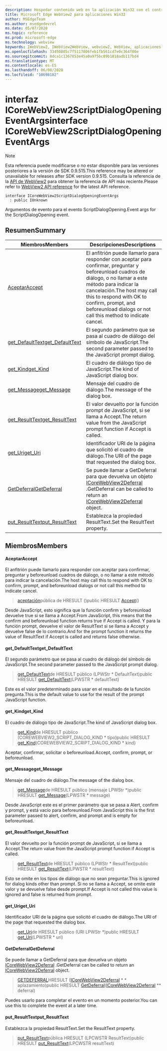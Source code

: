 ```yaml
---
description: Hospedar contenido web en la aplicación Win32 con el control Microsoft Edge WebView2
title: Microsoft Edge WebView2 para aplicaciones Win32
author: MSEdgeTeam
ms.author: msedgedevrel
ms.date: 05/07/2020
ms.topic: reference
ms.prod: microsoft-edge
ms.technology: webview
keywords: IWebView2, IWebView2WebView, webview2, WebView, aplicaciones Win32, Win32, Edge, ICoreWebView2, ICoreWebView2Controller, control de explorador, HTML Edge
ms.openlocfilehash: 33450805c7f5117806feb1fb561cd7e0c364f00e
ms.sourcegitcommit: 8dca1c1367853e45a0a975bc89b1818adb117bd4
ms.translationtype: MT
ms.contentlocale: es-ES
ms.lasthandoff: 06/08/2020
ms.locfileid: "10698102"
---
```

# <span data-ttu-id="7a9b4-104">interfaz ICoreWebView2ScriptDialogOpeningEventArgs</span><span class="sxs-lookup"><span data-stu-id="7a9b4-104">interface ICoreWebView2ScriptDialogOpeningEventArgs</span></span> 

> [!NOTE]
> <span data-ttu-id="7a9b4-105">Esta referencia puede modificarse o no estar disponible para las versiones posteriores a la versión de SDK 0.9.515.</span><span class="sxs-lookup"><span data-stu-id="7a9b4-105">This reference may be altered or unavailable for releases after SDK version 0.9.515.</span></span> <span data-ttu-id="7a9b4-106">Consulta la referencia de la [API de WebView2](../../../webview2-api-reference.md) para obtener la referencia de API más reciente.</span><span class="sxs-lookup"><span data-stu-id="7a9b4-106">Please refer to [WebView2 API reference](../../../webview2-api-reference.md) for the latest API reference.</span></span>

```
interface ICoreWebView2ScriptDialogOpeningEventArgs
  : public IUnknown
```

<span data-ttu-id="7a9b4-107">Argumentos de evento para el evento ScriptDialogOpening.</span><span class="sxs-lookup"><span data-stu-id="7a9b4-107">Event args for the ScriptDialogOpening event.</span></span>

## <span data-ttu-id="7a9b4-108">Resumen</span><span class="sxs-lookup"><span data-stu-id="7a9b4-108">Summary</span></span>

 <span data-ttu-id="7a9b4-109">Miembros</span><span class="sxs-lookup"><span data-stu-id="7a9b4-109">Members</span></span>                        | <span data-ttu-id="7a9b4-110">Descripciones</span><span class="sxs-lookup"><span data-stu-id="7a9b4-110">Descriptions</span></span>
--------------------------------|---------------------------------------------
[<span data-ttu-id="7a9b4-111">Aceptar</span><span class="sxs-lookup"><span data-stu-id="7a9b4-111">Accept</span></span>](#accept) | <span data-ttu-id="7a9b4-112">El anfitrión puede llamarlo para responder con aceptar para confirmar, preguntar y beforeunload cuadros de diálogo, o no llamar a este método para indicar la cancelación.</span><span class="sxs-lookup"><span data-stu-id="7a9b4-112">The host may call this to respond with OK to confirm, prompt, and beforeunload dialogs or not call this method to indicate cancel.</span></span>
[<span data-ttu-id="7a9b4-113">get_DefaultText</span><span class="sxs-lookup"><span data-stu-id="7a9b4-113">get_DefaultText</span></span>](#get_defaulttext) | <span data-ttu-id="7a9b4-114">El segundo parámetro que se pasa al cuadro de diálogo del símbolo de JavaScript.</span><span class="sxs-lookup"><span data-stu-id="7a9b4-114">The second parameter passed to the JavaScript prompt dialog.</span></span>
[<span data-ttu-id="7a9b4-115">get_Kind</span><span class="sxs-lookup"><span data-stu-id="7a9b4-115">get_Kind</span></span>](#get_kind) | <span data-ttu-id="7a9b4-116">El cuadro de diálogo tipo de JavaScript.</span><span class="sxs-lookup"><span data-stu-id="7a9b4-116">The kind of JavaScript dialog box.</span></span>
[<span data-ttu-id="7a9b4-117">get_Message</span><span class="sxs-lookup"><span data-stu-id="7a9b4-117">get_Message</span></span>](#get_message) | <span data-ttu-id="7a9b4-118">Mensaje del cuadro de diálogo.</span><span class="sxs-lookup"><span data-stu-id="7a9b4-118">The message of the dialog box.</span></span>
[<span data-ttu-id="7a9b4-119">get_ResultText</span><span class="sxs-lookup"><span data-stu-id="7a9b4-119">get_ResultText</span></span>](#get_resulttext) | <span data-ttu-id="7a9b4-120">El valor devuelto por la función prompt de JavaScript, si se llama a Accept.</span><span class="sxs-lookup"><span data-stu-id="7a9b4-120">The return value from the JavaScript prompt function if Accept is called.</span></span>
[<span data-ttu-id="7a9b4-121">get_Uri</span><span class="sxs-lookup"><span data-stu-id="7a9b4-121">get_Uri</span></span>](#get_uri) | <span data-ttu-id="7a9b4-122">Identificador URI de la página que solicitó el cuadro de diálogo.</span><span class="sxs-lookup"><span data-stu-id="7a9b4-122">The URI of the page that requested the dialog box.</span></span>
[<span data-ttu-id="7a9b4-123">GetDeferral</span><span class="sxs-lookup"><span data-stu-id="7a9b4-123">GetDeferral</span></span>](#getdeferral) | <span data-ttu-id="7a9b4-124">Se puede llamar a GetDeferral para que devuelva un objeto [ICoreWebView2Deferral](icorewebview2deferral.md) .</span><span class="sxs-lookup"><span data-stu-id="7a9b4-124">GetDeferral can be called to return an [ICoreWebView2Deferral](icorewebview2deferral.md) object.</span></span>
[<span data-ttu-id="7a9b4-125">put_ResultText</span><span class="sxs-lookup"><span data-stu-id="7a9b4-125">put_ResultText</span></span>](#put_resulttext) | <span data-ttu-id="7a9b4-126">Establezca la propiedad ResultText.</span><span class="sxs-lookup"><span data-stu-id="7a9b4-126">Set the ResultText property.</span></span>

## <span data-ttu-id="7a9b4-127">Miembros</span><span class="sxs-lookup"><span data-stu-id="7a9b4-127">Members</span></span>

#### <span data-ttu-id="7a9b4-128">Aceptar</span><span class="sxs-lookup"><span data-stu-id="7a9b4-128">Accept</span></span> 

<span data-ttu-id="7a9b4-129">El anfitrión puede llamarlo para responder con aceptar para confirmar, preguntar y beforeunload cuadros de diálogo, o no llamar a este método para indicar la cancelación.</span><span class="sxs-lookup"><span data-stu-id="7a9b4-129">The host may call this to respond with OK to confirm, prompt, and beforeunload dialogs or not call this method to indicate cancel.</span></span>

> <span data-ttu-id="7a9b4-130">[aceptación](#accept)pública de HRESULT ()</span><span class="sxs-lookup"><span data-stu-id="7a9b4-130">public HRESULT [Accept](#accept)()</span></span>

<span data-ttu-id="7a9b4-131">Desde JavaScript, esto significa que la función confirm y beforeunload devuelve true si se llama a Accept.</span><span class="sxs-lookup"><span data-stu-id="7a9b4-131">From JavaScript, this means that the confirm and beforeunload function returns true if Accept is called.</span></span> <span data-ttu-id="7a9b4-132">Y para la función prompt, devuelve el valor de ResultText si se llama a Accept y devuelve false de lo contrario.</span><span class="sxs-lookup"><span data-stu-id="7a9b4-132">And for the prompt function it returns the value of ResultText if Accept is called and returns false otherwise.</span></span>

#### <span data-ttu-id="7a9b4-133">get_DefaultText</span><span class="sxs-lookup"><span data-stu-id="7a9b4-133">get_DefaultText</span></span> 

<span data-ttu-id="7a9b4-134">El segundo parámetro que se pasa al cuadro de diálogo del símbolo de JavaScript.</span><span class="sxs-lookup"><span data-stu-id="7a9b4-134">The second parameter passed to the JavaScript prompt dialog.</span></span>

> <span data-ttu-id="7a9b4-135">[get_DefaultText](#get_defaulttext)de HRESULT público (LPWStr \* DefaultText)</span><span class="sxs-lookup"><span data-stu-id="7a9b4-135">public HRESULT [get_DefaultText](#get_defaulttext)(LPWSTR \* defaultText)</span></span>

<span data-ttu-id="7a9b4-136">Este es el valor predeterminado para usar en el resultado de la función pregunta.</span><span class="sxs-lookup"><span data-stu-id="7a9b4-136">This is the default value to use for the result of the prompt JavaScript function.</span></span>

#### <span data-ttu-id="7a9b4-137">get_Kind</span><span class="sxs-lookup"><span data-stu-id="7a9b4-137">get_Kind</span></span> 

<span data-ttu-id="7a9b4-138">El cuadro de diálogo tipo de JavaScript.</span><span class="sxs-lookup"><span data-stu-id="7a9b4-138">The kind of JavaScript dialog box.</span></span>

> <span data-ttu-id="7a9b4-139">[get_Kind](#get_kind)de HRESULT público (COREWEBVIEW2_SCRIPT_DIALOG_KIND \* tipo)</span><span class="sxs-lookup"><span data-stu-id="7a9b4-139">public HRESULT [get_Kind](#get_kind)(COREWEBVIEW2_SCRIPT_DIALOG_KIND \* kind)</span></span>

<span data-ttu-id="7a9b4-140">Aceptar, confirmar, solicitar o beforeunload.</span><span class="sxs-lookup"><span data-stu-id="7a9b4-140">Accept, confirm, prompt, or beforeunload.</span></span>

#### <span data-ttu-id="7a9b4-141">get_Message</span><span class="sxs-lookup"><span data-stu-id="7a9b4-141">get_Message</span></span> 

<span data-ttu-id="7a9b4-142">Mensaje del cuadro de diálogo.</span><span class="sxs-lookup"><span data-stu-id="7a9b4-142">The message of the dialog box.</span></span>

> <span data-ttu-id="7a9b4-143">[get_Message](#get_message)de HRESULT público (mensaje LPWStr \*)</span><span class="sxs-lookup"><span data-stu-id="7a9b4-143">public HRESULT [get_Message](#get_message)(LPWSTR \* message)</span></span>

<span data-ttu-id="7a9b4-144">Desde JavaScript este es el primer parámetro que se pasa a Alert, confirm y prompt, y está vacío para beforeunload.</span><span class="sxs-lookup"><span data-stu-id="7a9b4-144">From JavaScript this is the first parameter passed to alert, confirm, and prompt and is empty for beforeunload.</span></span>

#### <span data-ttu-id="7a9b4-145">get_ResultText</span><span class="sxs-lookup"><span data-stu-id="7a9b4-145">get_ResultText</span></span> 

<span data-ttu-id="7a9b4-146">El valor devuelto por la función prompt de JavaScript, si se llama a Accept.</span><span class="sxs-lookup"><span data-stu-id="7a9b4-146">The return value from the JavaScript prompt function if Accept is called.</span></span>

> <span data-ttu-id="7a9b4-147">[get_ResultText](#get_resulttext)de HRESULT público (LPWStr \* ResultText)</span><span class="sxs-lookup"><span data-stu-id="7a9b4-147">public HRESULT [get_ResultText](#get_resulttext)(LPWSTR \* resultText)</span></span>

<span data-ttu-id="7a9b4-148">Esto se omite en los tipos de diálogo que no sean preguntar.</span><span class="sxs-lookup"><span data-stu-id="7a9b4-148">This is ignored for dialog kinds other than prompt.</span></span> <span data-ttu-id="7a9b4-149">Si no se llama a Accept, se omite este valor y se devuelve false desde prompt.</span><span class="sxs-lookup"><span data-stu-id="7a9b4-149">If Accept is not called this value is ignored and false is returned from prompt.</span></span>

#### <span data-ttu-id="7a9b4-150">get_Uri</span><span class="sxs-lookup"><span data-stu-id="7a9b4-150">get_Uri</span></span> 

<span data-ttu-id="7a9b4-151">Identificador URI de la página que solicitó el cuadro de diálogo.</span><span class="sxs-lookup"><span data-stu-id="7a9b4-151">The URI of the page that requested the dialog box.</span></span>

> <span data-ttu-id="7a9b4-152">[get_Uri](#get_uri)de HRESULT público (URI LPWStr \*)</span><span class="sxs-lookup"><span data-stu-id="7a9b4-152">public HRESULT [get_Uri](#get_uri)(LPWSTR \* uri)</span></span>

#### <span data-ttu-id="7a9b4-153">GetDeferral</span><span class="sxs-lookup"><span data-stu-id="7a9b4-153">GetDeferral</span></span> 

<span data-ttu-id="7a9b4-154">Se puede llamar a GetDeferral para que devuelva un objeto [ICoreWebView2Deferral](icorewebview2deferral.md) .</span><span class="sxs-lookup"><span data-stu-id="7a9b4-154">GetDeferral can be called to return an [ICoreWebView2Deferral](icorewebview2deferral.md) object.</span></span>

> <span data-ttu-id="7a9b4-155">[GETDEFERRAL](#getdeferral)HRESULT ([ICoreWebView2Deferral](icorewebview2deferral.md) \* \* aplazamiento)</span><span class="sxs-lookup"><span data-stu-id="7a9b4-155">public HRESULT [GetDeferral](#getdeferral)([ICoreWebView2Deferral](icorewebview2deferral.md) \*\* deferral)</span></span>

<span data-ttu-id="7a9b4-156">Puedes usarlo para completar el evento en un momento posterior.</span><span class="sxs-lookup"><span data-stu-id="7a9b4-156">You can use this to complete the event at a later time.</span></span>

#### <span data-ttu-id="7a9b4-157">put_ResultText</span><span class="sxs-lookup"><span data-stu-id="7a9b4-157">put_ResultText</span></span> 

<span data-ttu-id="7a9b4-158">Establezca la propiedad ResultText.</span><span class="sxs-lookup"><span data-stu-id="7a9b4-158">Set the ResultText property.</span></span>

> <span data-ttu-id="7a9b4-159">[put_ResultText](#put_resulttext)pública HRESULT (LPCWSTR ResultText)</span><span class="sxs-lookup"><span data-stu-id="7a9b4-159">public HRESULT [put_ResultText](#put_resulttext)(LPCWSTR resultText)</span></span>

